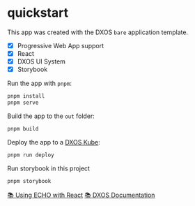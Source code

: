 # quickstart

This app was created with the DXOS `bare` application template.

- [x] Progressive Web App support
- [x] React
- [x] DXOS UI System
- [x] Storybook

Run the app with `pnpm`:

```bash
pnpm install
pnpm serve
```

Build the app to the `out` folder:

```bash
pnpm build
```

Deploy the app to a [DXOS Kube](https://docs.dxos.org/guide/kube):

```bash
pnpm run deploy
```

Run storybook in this project

```bash
pnpm storybook
```

[📚 Using ECHO with React](https://docs.dxos.org/guide/react)
[📚 DXOS Documentation](https://docs.dxos.org)
